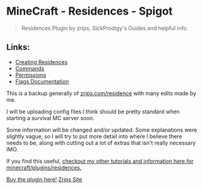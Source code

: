 # MineCraft - Residences - Spigot
> Residences Plugin by zrips, SickProdigy's Guides and helpful info.

## Links:
* [Creating Residences](Creating-Residences.md)
* [Commands](Commands.md)
* [Permissions](Permissions.md)
* [Flags Documentation](Flags-Documentation.md)

This is a backup generally of [zrips.com/residence](https://www.zrips.net/residence/) with many edits made by me. 

I will be uploading config files I think should be pretty standard when starting a survival MC server soon.

Some information will be changed and/or updated. Some explanations were slightly vague, so I will try to put more detail into where I believe there needs to be, along with cutting out a lot of extras that isn't really necessary IMO.

If you find this useful, [checkout my other tutorials and information here for minecraft/plugins/residences.](https://www.sickgaming.net/forum-103.html)

[Buy the plugin here!](https://www.spigotmc.org/resources/residence-1-7-10-up-to-1-19.11480/)
[Zrips Site](https://www.zrips.net/residence/)
